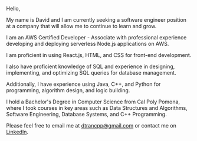 Hello,

My name is David and I am currently seeking a software engineer position at a company that will allow me to continue to learn and grow.

I am an AWS Certified Developer - Associate with professional experience developing and deploying serverless Node.js applications on AWS.

I am proficient in using React.js, HTML, and CSS for front-end development.

I also have proficient knowledge of SQL and experience in designing, implementing, and optimizing SQL queries for database management.

Additionally, I have experience using Java, C++, and Python for programming, algorithm design, and logic building.

I hold a Bachelor's Degree in Computer Science from Cal Poly Pomona, where I took courses in key areas such as Data Structures and Algorithms, Software Engineering, Database Systems, and C++ Programming.

Please feel free to email me at dtrancpp@gmail.com or contact me on [LinkedIn](https://www.linkedin.com/in/tran-david1/).
